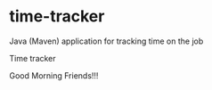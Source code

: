 # time-tracker
Java (Maven) application for tracking time on the job

Time tracker

Good Morning Friends!!!
